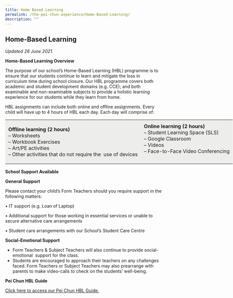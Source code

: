 ```yaml
---
title: Home Based Learning
permalink: /the-pei-chun-experience/Home-Based-Learning/
description: ""
---
```

Home-Based Learning
-------------------

_Updated 28 June 2021._

**Home-Based Learning Overview**

The purpose of our school’s Home-Based Learning (HBL) programme is to ensure that our students continue to learn and mitigate the loss in curriculum time during school closure. Our HBL programme covers both academic and student development domains (e.g. CCE); and both examinable and non-examinable subjects to provide a holistic learning experience for our students while they learn from home.

HBL assignments can include both online and offline assignments. Every child will have up to 4 hours of HBL each day. Each day will comprise of:

<table style="box-sizing: inherit; border-collapse: collapse; border-spacing: 0px; width: 785px;"><tbody style="box-sizing: inherit;"><tr style="box-sizing: inherit; background-color: rgb(237, 237, 235);"><td style="box-sizing: inherit; padding: 10px;"><strong style="box-sizing: inherit; font-weight: bold;">Offline learning (2 hours)<br style="box-sizing: inherit;"></strong>– Worksheets<br style="box-sizing: inherit;">– Workbook Exercises<br style="box-sizing: inherit;">– Art/PE activities<br style="box-sizing: inherit;">– Other activities that do not require the&nbsp; use of devices</td><td style="box-sizing: inherit; padding: 10px;"><strong style="box-sizing: inherit; font-weight: bold;">Online learning (2 hours)<br style="box-sizing: inherit;"></strong>– Student Learning Space (SLS)<br style="box-sizing: inherit;">– Google Classroom<br style="box-sizing: inherit;">– Videos<br style="box-sizing: inherit;">– Face-to-Face Video Conferencing<br style="box-sizing: inherit;">&nbsp;</td></tr></tbody></table>

**School Support Available**

**General Support** 

Please contact your child’s Form Teachers should you require support in the following matters:

• IT support (e.g. Loan of Laptop)

• Additional support for those working in essential services or unable to  secure alternative care arrangements

• Student care arrangements with our School’s Student Care Centre

**Social-Emotional Support** 

*   Form Teachers & Subject Teachers will also continue to provide social-emotional  support for the class.
*   Students are encouraged to approach their teachers on any challenges faced. Form Teachers or Subject Teachers may also prearrange with parents to make video-calls to check on the students’ well-being.

**Pei Chun HBL Guide**

[Click here to access our Pei Chun HBL Guide.](https://peichunpublic.moe.edu.sg/wp-content/uploads/2021/06/HBL-Guide-May-2021.pdf)